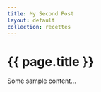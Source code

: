 ```yaml
---
title: My Second Post
layout: default
collection: recettes
---
```


# {{ page.title }}

Some sample content...